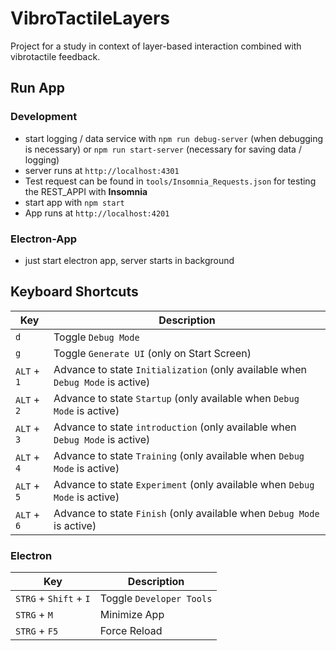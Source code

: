 # VibroTactileLayers

Project for a study in context of layer-based interaction combined with vibrotactile feedback.

## Run App

### Development

* start logging / data service with `npm run debug-server` (when debugging is necessary) or `npm run start-server` (necessary for saving data / logging)
* server runs at `http://localhost:4301`
* Test request can be found in `tools/Insomnia_Requests.json` for testing the REST_APPI with **Insomnia**
* start app with `npm start`
* App runs at `http://localhost:4201`

### Electron-App

* just start electron app, server starts in background

## Keyboard Shortcuts

| Key         | Description                                                                    |
| ----------- | ------------------------------------------------------------------------------ |
| `d`         | Toggle `Debug Mode`                                                            |
| `g`         | Toggle `Generate UI` (only on Start Screen)                                    |
| `ALT` + `1` | Advance to state `Initialization` (only available when `Debug Mode` is active) |
| `ALT` + `2` | Advance to state `Startup` (only available when `Debug Mode` is active)        |
| `ALT` + `3` | Advance to state `introduction` (only available when `Debug Mode` is active)   |
| `ALT` + `4` | Advance to state `Training` (only available when `Debug Mode` is active)       |
| `ALT` + `5` | Advance to state `Experiment` (only available when `Debug Mode` is active)     |
| `ALT` + `6` | Advance to state `Finish` (only available when `Debug Mode` is active)         |

### Electron

| Key                    | Description              |
| ---------------------- | ------------------------ |
| `STRG` + `Shift` + `I` | Toggle `Developer Tools` |
| `STRG` + `M`           | Minimize App             |
| `STRG` + `F5`          | Force Reload             |
